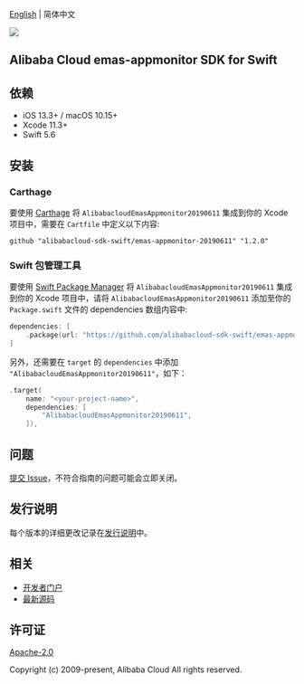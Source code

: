 [English](README.md) | 简体中文

![](https://aliyunsdk-pages.alicdn.com/icons/AlibabaCloud.svg)

## Alibaba Cloud emas-appmonitor SDK for Swift

## 依赖

- iOS 13.3+ / macOS 10.15+
- Xcode 11.3+
- Swift 5.6

## 安装

### Carthage

要使用 [Carthage](https://github.com/Carthage/Carthage) 将 `AlibabacloudEmasAppmonitor20190611` 集成到你的 Xcode 项目中，需要在 `Cartfile` 中定义以下内容:

```ogdl
github "alibabacloud-sdk-swift/emas-appmonitor-20190611" "1.2.0"
```

### Swift 包管理工具

要使用 [Swift Package Manager](https://swift.org/package-manager/) 将 `AlibabacloudEmasAppmonitor20190611` 集成到你的 Xcode 项目中，请将 `AlibabacloudEmasAppmonitor20190611` 添加至你的 `Package.swift` 文件的 dependencies 数组内容中:

```swift
dependencies: [
    .package(url: "https://github.com/alibabacloud-sdk-swift/emas-appmonitor-20190611.git", from: "1.2.0")
]
```

另外，还需要在 `target` 的 `dependencies` 中添加 `"AlibabacloudEmasAppmonitor20190611"`，如下：

```swift
.target(
    name: "<your-project-name>",
    dependencies: [
        "AlibabacloudEmasAppmonitor20190611",
    ]),
```

## 问题

[提交 Issue](https://github.com/alibabacloud-sdk-swift/emas-appmonitor-20190611/issues/new)，不符合指南的问题可能会立即关闭。

## 发行说明

每个版本的详细更改记录在[发行说明](./ChangeLog.txt)中。

## 相关

* [开发者门户](https://next.api.aliyun.com/home)
* [最新源码](https://github.com/alibabacloud-sdk-swift/emas-appmonitor-20190611)

## 许可证

[Apache-2.0](http://www.apache.org/licenses/LICENSE-2.0)

Copyright (c) 2009-present, Alibaba Cloud All rights reserved.
